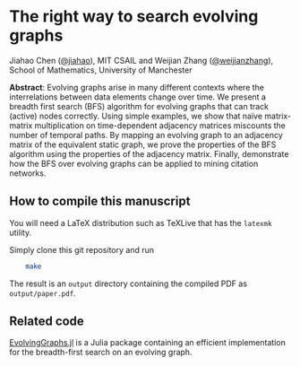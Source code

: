 # The right way to search evolving graphs

Jiahao Chen ([@jiahao](https://github.com/jiahao)), MIT CSAIL 
and
Weijian Zhang ([@weijianzhang](https://github.com/weijianzhang)), School of Mathematics, University of Manchester

**Abstract**: Evolving graphs arise in many different contexts
 where the interrelations between data elements change over
 time. We present a breadth first search (BFS) algorithm for
 evolving graphs that can track (active) nodes correctly. Using
 simple examples, we show that naïve matrix-matrix multiplication
 on time-dependent adjacency matrices miscounts the number
 of temporal paths. By mapping an evolving graph to an
 adjacency matrix of the equivalent static graph, we prove
 the properties of the BFS algorithm using the properties of
 the adjacency matrix. Finally, demonstrate how the BFS over
 evolving graphs can be applied to mining citation networks.
 

## How to compile this manuscript
 
You will need a LaTeX distribution such as TeXLive that has the `latexmk` utility.

Simply clone this git repository and run
 
 ```sh
     make
 ```
 
The result is an `output` directory containing the compiled PDF as `output/paper.pdf`.

## Related code

[EvolvingGraphs.jl](https://github.com/weijianzhang/EvolvingGraphs.jl) is a Julia package
containing an efficient implementation for the breadth-first search on an evolving graph.
